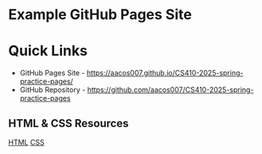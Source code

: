 # Example GitHub Pages Site

# Quick Links
  - GitHub Pages Site - <https://aacos007.github.io/CS410-2025-spring-practice-pages/>
  - GitHub Repository - <https://github.com/aacos007/CS410-2025-spring-practice-pages>

## HTML & CSS Resources
[HTML](https://www.w3schools.com/HTML/default.asp)
[CSS](https://www.w3schools.com/CSS/default.asp)
